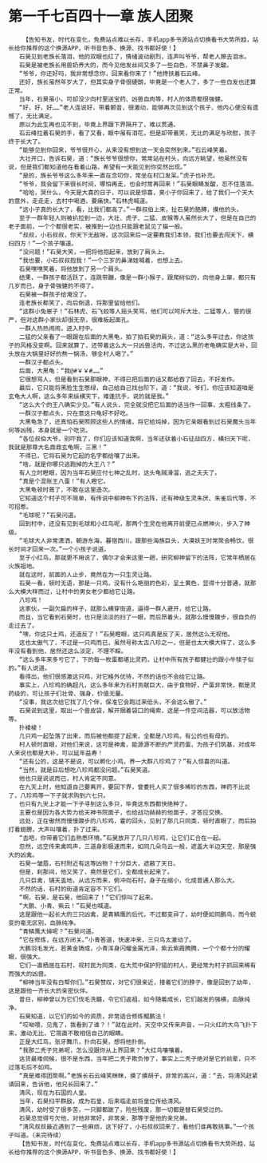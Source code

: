 # 第一千七百四十一章 族人团聚
        【告知书友，时代在变化，免费站点难以长存，手机app多书源站点切换看书大势所趋，站长给你推荐的这个换源APP，听书音色多、换源、找书都好使！】
       石昊见到老族长落泪，他的双眼也红了，情绪波动剧烈，连声叫爷爷，帮老人擦去泪水。
       石昊是被老族长用兽奶养大的，而今见他发丝间又多了一些白色，不禁鼻子发酸。
       “爷爷，你还好吗，我非常想念你，回来看你来了！”他搀扶着石云峰。
       还好，族长虽然年岁大了，但其实身子骨很硬朗，毕竟是一个老人了，多了一些白发也还算正常。
       当年，石昊虽小，可却没少向村里送宝药、凶兽血肉等，村人的体质都很强健。
       “好，好，好……”老人连说好，带着颤音，很激动，能够再次见到这个孩子，他内心便没有遗憾了，无比满足。
       原以为此生再也见不到，毕竟上界跟下界隔开了，难以贯通。
       石云峰拉着石昊的手，看了又看，眼中虽有泪花，但是却带着笑，无比的满足与欣慰，孩子终于长大了。
       “能够见到你回来，爷爷很开心，从来没有想到这一天会突然到来。”石云峰笑着。
       大壮开口，告诉石昊，道：“族长爷爷很想你，常常站在村头，向远方眺望，他虽然没有说，但是我们都知道他在看着山路，希望有一天能见到你突然出现。”
       “是的，族长爷爷这么多年来一直在念叨你，常坐在村口发呆。”虎子也补充。
       “爷爷，我会留下来很长时间，哪怕再走，也会时常再回来！”石昊眼睛发酸，忍不住落泪。
       “哈哈，哭什么，今天是大喜的日子，可以说是惊喜，臭小子你回来了，给了我们一个天大的意外，走走走，去村中喝酒，要痛快。”石林虎喊道。
       “这小子真的长大了，看，比我们都高了。”一群叔伯上来，扯石昊的胳膊，摸他的头。
       至于一群年轻人则被扒拉到一边，大壮、虎子、二猛、皮猴等人虽然长大了，但是在自己的老子面前，一个个都很老实，被推到一边也只能跟老鼠见了猫一般。
       “叔叔，小石叔叔，你天下无敌呀，这次回来后一定要教我们本领，我们也要去闯天下，横扫四方！”一个孩子嚷道。
       “没问题！”石昊大笑，一把将他抱起来，放到了肩头上。
       “我也要，小石叔叔抱我！”一个三岁的鼻涕娃喊着，也想上去。
       石昊嘿嘿笑着，将他放到了另一个肩头。
       结果，一群孩子都活跃了，连跳带蹦，像是一群小猴子，跟爬树似的，向他身上窜，都只有几岁而已，身子骨强健的不得了。
       石昊被一群孩子给淹没了。
       连老族长都笑了，向后倒退，将那里留给他们。
       “这群小兔崽子！”石林虎、石飞蛟等人摇头笑骂，他们可以呵斥大壮、二猛等人，管的很严，但对这群小家伙却很无奈，很难板起面孔。
       一群人热热闹闹，进入村中。
       二猛的父亲看了一眼跟在后面的大黑龟，拍了拍石昊的肩头，道：“这么多年过去，你这孩子的风格没变啊。回来就算了，还带着这么大一只凶兽活肉，不过这么黑的老龟确实是大补，回头放在大锅里好好的熬一锅汤，够全村人喝了。”
       一群汉子都点头。
       后面，大黑龟：“我@#￥￥#……”
       它很想骂人，但是看到石昊那眼神，不得已把后面的话又都给吞了回去，不好发作。
       最后，它只能将黑脸生生憋绿，自己给自己找台阶下，道：“我说，爷们，你应该知道咱是玄龟大人啊，这么多年来纵横天下，难逢抗手，说的就是我。”
       “这么大个的王八确实少见。”有人说头，完全就没把它后面的话当作一回事，太粗线条了。
       一群汉子都点头，只在意这只龟好不好吃。
       大黑龟急了，还真怕石昊照顾这些人的情绪，将它给炖掉，因为它亲眼看到过石昊魔头当年何等凶残，本身就是一个吃货。
       “各位叔伯大爷，别吓我了，你们应该知道我啊，当年还驮着小石征战四方，横扫天下呢，我就是那尊大名鼎鼎玄龟啊，三黑！”
       不得已，它将石昊为它起的名字都给嚷了出来。
       “啥，就是你哪只逃跑掉的大王八？”
       有人立时瞪眼，因为当年石昊应付七神之乱时，这头龟贼滑溜，逃之夭夭了。
       “真是个混账王八蛋！”有人瞪它。
       大黑龟顿时蔫了，不敢在这里造次。
       它知道这个村子可不简单，有传说中柳神布下的法阵，还有神级生灵朱厌、朱雀后代等，不可招惹。
       “毛球呢？”石昊问道。
       回到村中，还没有见到毛球和小红鸟呢，那两个生灵在他离开前便已点燃神火，步入了神级。
       “毛球大人非常潇洒，朝游东海，暮宿西川，跟那些海族巨头，大漠妖王时常聚会畅饮，很长时间才回来一次。”一个小孩子说道。
       至于小红鸟，那就更不用说了，偶尔才会来这里一趟，研究柳神留下的法阵，它常年栖居在火族祖地。
       就在这时，前面的人止步，竟然在为一只生灵让路。
       石昊一看，顿时无语，那是一只鸡，没有什么艳丽的色彩，呈土黄色，显得十分普通，就那么大模大样而过，让村中的男女老少都给它让路。
       八珍鸡！
       这家伙，一副欠扁的样子，就那么横穿街道，逼得一群人避开，给它让路。
       而且，当它看到石昊时，也只是淡淡的扫了一眼，而后昂着头，就那么慢慢踱步，很自负的走过去了。
       “嘿，你这只土鸡，还造反了！”石昊瞪眼，这只鸡真是反了天，居然这么无视他。
       这也太傲气了，不过是一只鸡而已，虽然号称太古八珍之一，但是也太大模大样了，这么多年没有看到他，居然还这么淡定，不理不睬。
       “这么多年来多亏它了，下的每一枚蛋都堪比灵药，让村中所有孩子都健壮的跟小牛犊子似的。”有人说道。
       看得出，他们很感激这只鸡，对它格外优待，不然的话也不会给它让路。
       事实上，八珍鸡的确超凡，这么多年来为石村贡献巨大，由于食物好，产蛋非常快，都是灵药级的，可让孩子们壮骨、强身，价值无量。
       “没事，我这次给它找了几个伴，保准它会跑过来低头，不会这么傲了。”
       石昊说到这里，取出一个兽皮袋，解开捆着袋口的绳索，这是一件空间法器，可以放活物等。
       扑棱棱！
       几只鸡一起坠落了出来，而后被他都提了起来，全都是八珍鸡，有公的也有母的。
       村人顿时直眼，对他们来说，这可是神禽，能源源不断的产灵药蛋，为孩子们筑基，对成年人来说也都是大补，可以延年益寿！
       “还有公的，这是不是说，可以孵化小鸡，养一大群八珍鸡了？”有人惊喜的叫道。
       “当然，就是日后想吃八珍鸡都没问题。”石昊笑道。
       他也只是说说而已，村人肯定不同意。
       在九天上时，他知道自己要离开，要回下界，曾委托人买了很多稀珍的东西，神药不比说了，八珍鸡等一下子就求购到六七只。
       也只有九天上才能一下子寻到这么多只，毕竟这东西都快绝种了。
       主要也是因为各大势力给天神书院面子，也给战功赫赫的他面子，才答应交换。
       远处，正在傲然而慢慢踱步的八珍鸡，霍的回头，见到了那几只同类，顿时直眼了，而后拍打着翅膀，大声叫嚷着，扑了过来。
       “去吧，你带着它们去熟悉环境。”石昊放开了几只八珍鸡，让它们汇合在一起。
       忽然，远空传来禽鸣声，三道身影极速而来，如同几朵乌云一般，遮盖大半边天空，那是强大的凶禽。
       石昊一皱眉，石村附近有这等凶物？十分巨大，遮蔽了天日。
       但是，刹那间，他又笑了，竟然是它们，全都成长起来了。
       几只巨禽，铺天盖地，从远方而来，俯冲向石村，身子在缩小，化成普通人那么大。
       不然的话，石村的街道肯定容不下它们。
       “啊，石昊，是石昊，他回来了！”它们惊叫了起来。
       “大鹏、小青、紫云！”石昊也喊道。
       这是跟他一起长大的三只凶禽，是青鳞鹰的后代，不过都变异了，幼时便如同鹏鸟，而今蜕变的毫无区别，血脉纯净。
       “青鳞鹰大婶呢？”石昊问道。
       “它在修炼，在远方闭关。”小青答道，快速冲来，三只鸟太激动了。
       大鹏羽毛发光，若黄金铸成，小青浑身闪耀金属光泽，紫云紫霞腾腾，一个个都十分的耀眼，很强大。
       它们一直栖居在石村，视村民为同类，在大荒中保护狩猎的村人，更经常为村子抓回来稀有而强大的凶兽。
       “柳神当年没有白帮你们。”石昊赞叹，对它们很亲近，搂着它们的脖子，像是回到了幼年，这是跟他一齐长大的亲密伙伴。
       昔日，柳神曾以为它们伐毛洗髓，令它们返祖，如今随着成长，它们越发的强横，血脉纯净。
       石昊知道，以它们的如今的资质，非常适合修炼鲲鹏法！
       “哎呦喂，见鬼了，我看到了谁？！”就在此时，天空中又传来声音，一只火红的大鸟飞扑下来，激动无比，它简直不敢相信自己的眼睛。
       正是大红鸟，张牙舞爪，扑向石昊，想将他扑倒。
       “我那二秃子兄弟呢，怎么没跟你从上界回来？”大红鸟嚷嚷着。
       这货最难伺候，很不是东西，当年把二秃子欺负惨了，事实上二秃子绝对是它的前辈，只不过落毛后不如鸡。
       “真是难得团聚啊。”老族长石云峰笑眯眯，摸了摸胡子，非常的高兴，道：“去，将清风赶紧请回来，告诉他，他兄长回来了。”
       清风，现在为石国的人皇。
       当年，石昊扫平群敌，成为石皇，后来临走前将皇位传给清风。
       清风，幼时受了很多苦，一只脚都跛了，险些残废，那一切都是替石昊受过的。
       石昊总觉得亏欠他，对他非常好，非常亲，那等于是他的亲兄弟。
       “清风叔叔最近遇到了一些麻烦，这下好了，小石叔叔回来了，看他们谁再敢挑事。”一个孩子叫道。（未完待续）
       【告知书友，时代在变化，免费站点难以长存，手机app多书源站点切换看书大势所趋，站长给你推荐的这个换源APP，听书音色多、换源、找书都好使！】